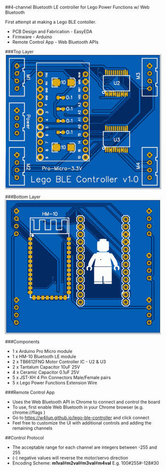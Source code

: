 ##4-channel Bluetooth LE controller for Lego Power Functions w/ Web Bluetooth

First attempt at making a Lego BLE contoller.

* PCB Design and Fabrication - EasyEDA
* Firmware - Arduino
* Remote Control App - Web Bluetooth APIs

###Top Layer
![Top Layer](/hardware/gerber_top.png)

###Bottom Layer
![Bottom Layer](/hardware/gerber_bottom.png)

###Components
* 1 x Arduino Pro Micro module
* 1 x HM-10 Bluetooth LE module
* 2 x TB6612FNG Motor Controller IC - U2 & U3
* 2 x Tantalum Capacitor 10uF 25V
* 4 x Ceramic Capacitor 0.1uF 25V
* 5 x JST-XH 4 Pin Connectors Male/Female pairs
* 5 x Lego Power Functions Extension Wire

###Remote Control App
* Uses the Web Bluetooth API in Chrome to connect and control the board
* To use, first enable Web Bluetooth in your Chrome browser (e.g. chrome://flags )
* Go to https://w4ilun.github.io/lego-ble-controller and click connect
* Feel free to customize the UI with additional controls and adding the remaining channels

##Control Protocol
* The acceptable range for each channel are integers between -255 and 255
* (-) negative values will reverse the motor/servo direction
* Encoding Scheme: **m1val**#**m2val**#**m3val**#**m4val** E.g. 100#255#-128#30

